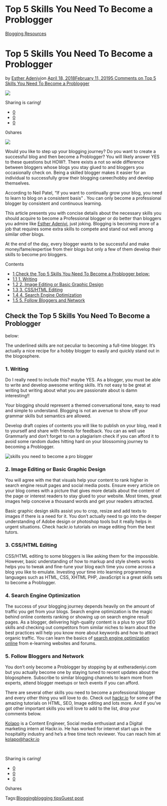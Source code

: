 # Top 5 Skills You Need To Become a Problogger

[Blogging Resources](https://estheradeniyi.com/category/blogging-resources/)
# Top 5 Skills You Need To Become a Problogger

by [Esther Adeniyi](https://estheradeniyi.com/author/esther-adeniyi/)on [April 18, 2018February 11, 2019](https://estheradeniyi.com/top-5-skills-to-become-problogger/)[5 Comments on Top 5 Skills You Need To Become a Problogger](https://estheradeniyi.com/top-5-skills-to-become-problogger/#comments)

![](images\problogger.jpg)

Sharing is caring!

- [0](https://www.facebook.com/sharer/sharer.php?u=https%3A%2F%2Festheradeniyi.com%2Ftop-5-skills-to-become-problogger%2F&amp;t=Top%205%20Skills%20You%20Need%20To%20Become%20a%20Problogger)
- [0](https://twitter.com/intent/tweet?text=Top%205%20Skills%20You%20Need%20To%20Become%20a%20Problogger&amp;url=https%3A%2F%2Festheradeniyi.com%2Ftop-5-skills-to-become-problogger%2F)
- [0](#)

0shares

[![](images\problogger-1024x1024.jpg)](images\problogger-1024x1024.jpg)

Would you like to step up your blogging journey? Do you want
 to create a successful blog and then become a Problogger? You will likely
 answer YES to these questions but HOW?. There exists a not so wide difference
 between bloggers whose blogs you stay glued to and bloggers you
 occasionally check on. Being a skilled blogger makes it easier for an
 individual to successfully grow their blogging career/hobby and develop
 themselves.

According to Neil Patel, &#x201C;If you want to continually
 grow your blog, you need to learn to blog on a consistent basis&#x201D; . You can only become a professional blogger by consistent and continuous
 learning.

This article presents you with concise details about the
 necessary skills you should acquire to become a Professional blogger or do
 better than bloggers you admire like [Esther Adeniyi](https://www.estheradeniyi.com/), just joking.
 Blogging is becoming more of a job that requires some extra skills to compete
 and stand out well among similar other blogs.

At the end of the day, every blogger wants to be successful
 and make money/fame/expertise from their blogs but only a few of them develop their skills to become pro bloggers.

Contents

- [1 Check the Top 5 Skills You Need To Become a Problogger
below:](#Check_the_Top_5_Skills_You_Need_To_Become_a_Problogger_below)
- [1.1 1. Writing](#1_Writing)
- [1.2 2. Image Editing or Basic Graphic Design](#2_Image_Editing_or_Basic_Graphic_Design)
- [1.3 3. CSS/HTML Editing](#3_CSSHTML_Editing)
- [1.4 4. Search Engine Optimization](#4_Search_Engine_Optimization)
- [1.5 5. Follow Bloggers and Network](#5_Follow_Bloggers_and_Network)

## Check the Top 5 Skills You Need To Become a Problogger
 below:

The underlined skills are not peculiar to becoming a
 full-time blogger. It&#x2019;s actually a nice recipe for a hobby blogger to easily
 and quickly stand out in the blogosphere.

### 1. Writing

Do I really need to include this? maybe YES. As a blogger,
 you must be able to write and develop awesome writing skills. It&#x2019;s not easy to
 be great at writing but writing about what you are passionate about is damn
 interesting!!

Your blogging should represent a themed conversational tone,
 easy to read and simple to understand. Blogging is not an avenue to show off
 your grammar skills but semantics are allowed.

Develop draft copies of contents you will like to publish on
 your blog, read it to yourself and share with friends for feedback. You can as
 well use Grammarly and don&#x2019;t forget to run a plagiarism check if you can afford
 it to avoid some random dudes hitting hard on your blossoming journey to
 becoming a Problogger.

![skills you need to become a pro blogger](images\skills-you-need-to-become-a-pro-blogger.png)

### 2. Image Editing or Basic Graphic Design

You will agree with me that visuals help your content to
 rank higher in search engine result pages and social media posts. Ensure every
 article on your blog comes with a picture that gives more details about the
 content of the page or interest readers to stay glued to your website. Most
 times, great images help conceive a thousand words and get your readers
 attracted.

Basic graphic design skills assist you to crop, resize and
 add texts to images if there is a need for it. You don&#x2019;t actually need to go
 into the deeper understanding of Adobe design or photoshop tools but it really
 helps in urgent situations. Check hackr.io tutorials on image editing from the
 best tutors.

### 3. CSS/HTML Editing

CSS/HTML editing to some bloggers is like asking them for
 the impossible. However, basic understanding of how to markup and style sheets
 works helps you to tweak and fine-tune your blog each time you come across a
 blog you like to emulate. Investing your time into learning programming languages such as HTML, CSS, XHTML PHP, JavaScript is a great skills sets to
 become a Problogger.

### 4. Search Engine Optimization

The success of your blogging journey depends heavily on the
 amount of traffic you get from your blogs. Search engine optimization is the
 magic behind online contents ranking or showing up on search engine result
 pages. As a blogger, delivering high-quality content is a plus to your SEO
 skills and checking out competitors from similar niches to learn about the best
 practices will help you know more about keywords and how to attract organic
 traffic. You can learn the basics of [search engine optimization online](https://hackr.io/tutorials/learn-seo) from
 e-learning websites and forums.

### 5. Follow Bloggers and Network

You don&#x2019;t only become a Problogger by stopping by at
 estheradeniyi.com but you actually become one by staying tuned to recent
 updates about the blogosphere. Subscribe to similar blogging channels to
 learn more from experts, attend blogger meetups or tech events if you can
 afford.

There are several other skills you need to become a
 professional blogger and every other thing you will love to do. Check out
[hackr.io](http://hackr.io/) for some of the amazing tutorials on HTML, SEO, Image editing and lots
 more. And if you&#x2019;ve got other important skills you will love to add to the
 list, drop your comments below.

[Kolapo](http://facebook.com/piousgeek) is a Content Engineer, Social media enthusiast and a
 Digital marketing intern at Hackr.io. He has worked for internet start ups in
 the&#xA0; hospitality industry and he&#x2019;s a free
 time tech reviewer. You can reach him at kolapo@hackr.io

&#xA0;

Sharing is caring!

- [0](https://www.facebook.com/sharer/sharer.php?u=https%3A%2F%2Festheradeniyi.com%2Ftop-5-skills-to-become-problogger%2F&amp;t=Top%205%20Skills%20You%20Need%20To%20Become%20a%20Problogger)
- [0](https://twitter.com/intent/tweet?text=Top%205%20Skills%20You%20Need%20To%20Become%20a%20Problogger&amp;url=https%3A%2F%2Festheradeniyi.com%2Ftop-5-skills-to-become-problogger%2F)
- [0](#)

0shares

Tags:[Blogging](https://estheradeniyi.com/tag/blogging/)[blogging tips](https://estheradeniyi.com/tag/blogging-tips/)[Guest post](https://estheradeniyi.com/tag/guest-post/)